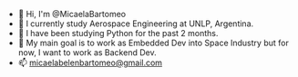 - 👋 Hi, I'm @MicaelaBartomeo
- 👀 I currently study Aerospace Engineering at UNLP, Argentina.
- 🌱 I have been studying Python for the past 2 months.
- 💞️ My main goal is to work as Embedded Dev into Space Industry but for now, I want to work as Backend Dev.
- 📫 micaelabelenbartomeo@gmail.com

<!---
MicaelaBartomeo/MicaelaBartomeo is a ✨ special ✨ repository because its `README.md` (this file) appears on your GitHub profile.
You can click the Preview link to take a look at your changes.
--->
